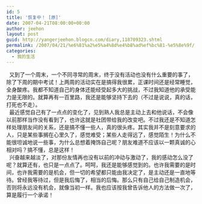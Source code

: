 ```yaml
---
id: 5
title: '恢复中！ [原]'
date: 2007-04-21T08:00:00+00:00
author: jeehon
layout: post
guid: http://yangerjeehon.blogcn.com/diary,118709323.shtml
permalink: /2007/04/21/%e6%81%a2%e5%a4%8d%e4%b8%ad%ef%bc%81-%e5%8e%9f/
categories:
  - 我的生活
---
```

&nbsp; 又到了一个周末，一个不同寻常的周末，终于没有活动也没有什么重要的事了，除了下周的期中考试！上两周的活动实在是搞得我很累，正课时间还是经常睡觉，全身酸疼。我都不知道自己的身体还能经受起多大的挑战，不过我知道他的承受能力是无限的。就算再有一百里路，我还是能够坚持下去的（不过是说说，真的话，打死也不走）。  
&nbsp; 最近感觉自己有了一点点的变化了，见到熟人我总是主动上去和他说话，不会像以前那样当作没有看到了，也许这就是社团带给我的改变吧。不过我还是不知道怎样处理朋友间的关系，还是搞不懂一些人，真的很头疼。其实我并不是刻意要求的人，只是某些事搁在心里久了，感觉难受；某些人走得远了，感觉陌生！为什么不能很坦诚地说一些事，为什么总想着掩饰自己呢？朋友难道不应该以一颗真诚的心相对吗？搞不懂，总是这样！  
&nbsp; 兴奋越来越淡了，对那份友情再也没有以前的冲动与激动了，我的感动怎么没了呢？就算还有，也只是一点点了。呵呵，我还是能够感觉到的。也许我需要的是时间，也许我需要的是机会，但一切的希望都只能由我决定了，是主动还是一直地等待。曾经我等待过，但是我后悔了，相当的后悔。那么只有自己给自己制造机会，否则将永远没有机会，就像当初一样。我也应该按我曾告诉他人的方法做一次了，算是履行一个承诺！